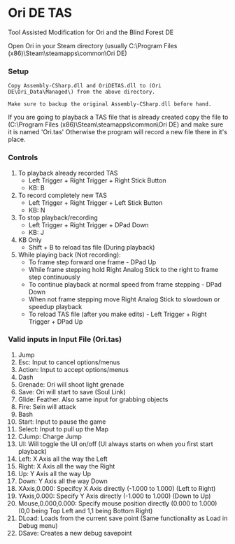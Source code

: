 # Ori DE TAS
Tool Assisted Modification for Ori and the Blind Forest DE

Open Ori in your Steam directory (usually C:\Program Files (x86)\Steam\steamapps\common\Ori DE\)

### Setup
	Copy Assembly-CSharp.dll and OriDETAS.dll to (Ori DE\Ori_Data\Managed\) from the above directory.
	
	Make sure to backup the original Assembly-CSharp.dll before hand.

If you are going to playback a TAS file that is already created copy the file to (C:\Program Files (x86)\Steam\steamapps\common\Ori DE\) and make sure it is named 'Ori.tas'
Otherwise the program will record a new file there in it's place.

### Controls
1. To playback already recorded TAS
	* Left Trigger + Right Trigger + Right Stick Button
	* KB: B
2. To record completely new TAS
	* Left Trigger + Right Trigger + Left Stick Button
	* KB: N
3. To stop playback/recording
	* Left Trigger + Right Trigger + DPad Down
	* KB: J
4. KB Only
	* Shift + B to reload tas file (During playback)
4. While playing back (Not recording):
	* To frame step forward one frame - DPad Up
	* While frame stepping hold Right Analog Stick to the right to frame step continuously
	* To continue playback at normal speed from frame stepping - DPad Down
	* When not frame stepping move Right Analog Stick to slowdown or speedup playback
	* To reload TAS file (after you make edits) - Left Trigger + Right Trigger + DPad Up

### Valid inputs in Input File (Ori.tas)
1. Jump
2. Esc: Input to cancel options/menus
3. Action: Input to accept options/menus
4. Dash
5. Grenade: Ori will shoot light grenade
6. Save: Ori will start to save (Soul Link)
7. Glide: Feather. Also same input for grabbing objects
8. Fire: Sein will attack
9. Bash
10. Start: Input to pause the game
11. Select: Input to pull up the Map
12. CJump: Charge Jump
13. UI: Will toggle the UI on/off (UI always starts on when you first start playback)
13. Left: X Axis all the way the Left
14. Right: X Axis all the way the Right
15. Up: Y Axis all the way Up
16. Down: Y Axis all the way Down
17. XAxis,0.000: Specifcy X Axis directly (-1.000 to 1.000) (Left to Right)
18. YAxis,0.000: Specify Y Axis directly (-1.000 to 1.000) (Down to Up)
19. Mouse,0.000,0.000: Specify mouse position directly (0.000 to 1.000) (0,0 being Top Left and 1,1 being Bottom Right)
20. DLoad: Loads from the current save point (Same functionality as Load in Debug menu)
21. DSave: Creates a new debug savepoint
